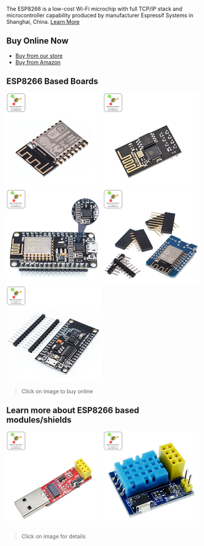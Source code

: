 The ESP8266 is a low-cost Wi-Fi microchip with full TCP/IP stack and microcontroller capability produced by manufacturer Espressif Systems in Shanghai, China. [Learn More](https://en.wikipedia.org/wiki/ESP8266)

## Buy Online Now
* [Buy from our store](https://erratums.com/ocart2/)
* [Buy from Amazon](https://www.amazon.in/s?me=A3HAGIAPX2OISQ)

## ESP8266 Based Boards   
[![ESP8266 Core](https://github.com/Erratums/ESP8266/blob/master/images/esp8266.png)](https://erratums.com/ocart2/index.php?route=product/product&product_id=86)     [![ESP01S](https://github.com/Erratums/ESP8266/blob/master/images/esp01s.png)](https://erratums.com/ocart2/index.php?route=product/product&product_id=60)     [![NodeMCU](https://github.com/Erratums/ESP8266/blob/master/images/nodemcu.png)](https://erratums.com/ocart2/index.php?route=product/product&product_id=87)     [![Wemos D1 Mini](https://github.com/Erratums/ESP8266/blob/master/images/wemos-d1-mini.png)](https://erratums.com/ocart2/index.php?route=product/product&product_id=59)     [![ESP8266 4Mb](https://github.com/Erratums/ESP8266/blob/master/images/esp8266-4Mb.png)](https://erratums.com/ocart2/index.php?route=product/product&product_id=63)
> Click on image to buy online

## Learn more about ESP8266 based modules/shields    
[![](https://github.com/Erratums/ESP8266/blob/master/images/esp01-progrm.png)](https://github.com/Erratums/ESP8266/wiki/How-to-program-ESP01S)     [![](https://github.com/Erratums/ESP8266/blob/master/images/esp01s-dht11.png)](https://github.com/Erratums/ESP8266/wiki/ESP01S-DHT11-Module)    
> Click on image for details    
